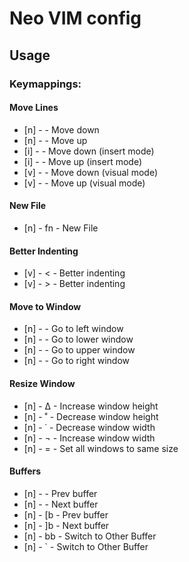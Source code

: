 # Neo VIM config

## Usage

### Keymappings:
#### Move Lines
- [n] - <A-Down> - Move down
- [n] - <A-Up> - Move up
- [i] - <A-Down> - Move down (insert mode)
- [i] - <A-Up> - Move up (insert mode)
- [v] - <A-Down> - Move down (visual mode)
- [v] - <A-Up> - Move up (visual mode)

#### New File
- [n] - <leader>fn - New File

#### Better Indenting
- [v] - < - Better indenting
- [v] - > - Better indenting

#### Move to Window
- [n] - <C-h> - Go to left window
- [n] - <C-j> - Go to lower window
- [n] - <C-k> - Go to upper window
- [n] - <C-l> - Go to right window

#### Resize Window
- [n] - ∆ - Increase window height
- [n] - ˚ - Decrease window height
- [n] - ˙ - Decrease window width
- [n] - ¬ - Increase window width
- [n] - <Leader>= - Set all windows to same size

#### Buffers
- [n] - <S-h> - Prev buffer
- [n] - <S-l> - Next buffer
- [n] - [b - Prev buffer
- [n] - ]b - Next buffer
- [n] - <leader>bb - Switch to Other Buffer
- [n] - <leader>` - Switch to Other Buffer

